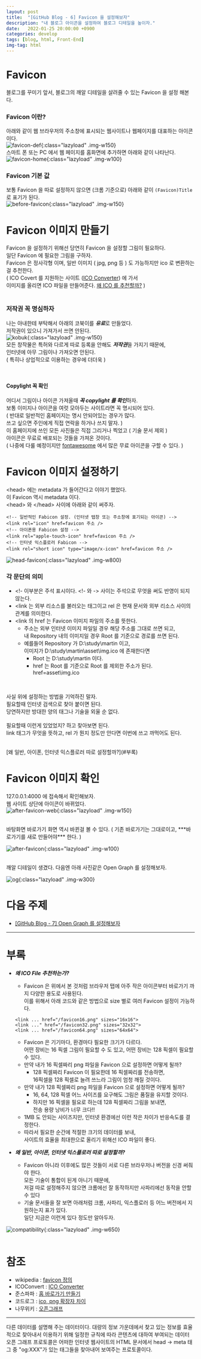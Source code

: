 ```yaml
---
layout: post
title:  "[GitHub Blog - 6] Favicon 을 설정해보자"
description: "내 블로그 아이콘을 설정하여 블로그 디테일을 높이자."
date:   2022-01-25 20:00:00 +0900
categories: develop
tags: [blog, html, Front-End]
img-tag: html
---
```


# Favicon  
블로그를 꾸미기 앞서, 블로그의 깨알 디테일을 살려줄 수 있는 Favicon 을 설정 해본다.  


### Favicon 이란?
아래와 같이 웹 브라우저의 주소창에 표시되는 웹사이트나 웹페이지를 대표하는 아이콘이다.  
![favicon-def](/assets/img/post-img/favicon/favicon.png){:class="lazyload" .img-w150}     
스마트 폰 또는 PC 에서 웹 페이지를 홈화면에 추가하면 아래와 같이 나타난다.  
![favicon-home](/assets/img/post-img/favicon/favicon-home.png){:class="lazyload" .img-w100}     


### Favicon 기본 값 ###  
보통 Favicon 을 따로 설정하지 않으면 (크롬 기준으로) 아래와 같이 `(Favicon)Title` 로 표기가 된다.  
![before-favicon](/assets/img/post-img//favicon/web-favicon.png){:class="lazyload" .img-w150}     


# Favicon 이미지 만들기
Favicon 을 설정하기 위해선 당연히 Favicon 을 설정할 그림이 필요하다.  
일단 Favicon 에 필요한 그림을 구하자.  
Favicon 은 정사각형 이며, 일반 이미지 ( jpg, png 등 ) 도 가능하지만 ico 로 변환하는걸 추천한다.    
( ICO Covert 를 지원하는 사이트 ([ICO Converter][icoconvert-link]) 에 가서   
이미지를 올리면 ICO 파일을 만들어준다. [왜 ICO 를 추천할까?](#부록) )    
<br>


### 저작권 꼭 명심하자  

나는 아내한테 부탁해서 아래의 코북이를 ***유료***로 만들었다.  
저작권이 있으니 가져가서 쓰면 안된다.  
![kobuk](/assets/img/post-img//favicon/kobuk.png){:class="lazyload" .img-w150}        
모든 창작물은 특허와 다르게 따로 등록을 안해도 ***저작권***을 가지기 때문에,  
인터넷에 아무 그림이나 가져오면 안된다.  
( 특히나 상업적으로 이용하는 경우에 더더욱 )  

<br>

#### Copylight 꼭 확인    

어디서 그림이나 아이콘 가져올때 ***꼭 copylight 를 확인***하자.    
보통 이미지나 아이콘을 여럿 모아두는 사이트라면 꼭 명시되어 있다.   
( 반대로 일반적인 홈페이지는 명시 안되어있는 경우가 많다.   
쓰고 싶으면 주인에게 직접 연락을 하거나 쓰지 말자. )  
이 홈페이지에 쓰인 모든 사진들은 직접 그리거나 찍었고 ( 기술 문서 제외 )  
아이콘은 무료로 배포되는 것들을 가져온 것이다.  
( 나중에 다룰 예정이지만 [fontawesome][fontawesome-link] 에서 많은 무료 아이콘을 구할 수 있다. )    


# Favicon 이미지 설정하기
\<head> 에는 <span class="tooltip" id="id-1">metadata</span> 가 들어간다고 이야기 했었다.  
이 Favicon 역시 metadata 이다.  
\<head> 와 \</head> 사이에 아래와 같이 써주자.  


```
<!-- 일반적인 Fabicon 설정. (인터넷 탭창 또는 주소창에 표기되는 아이콘) -->
<link rel="icon" href=favicon 주소 />
<!-- 아이폰용 Fabicon 설정 -->
<link rel="apple-touch-icon" href=favicon 주소 />
<!-- 인터넷 익스플로러 Fabicon -->
<link rel="short icon" type="image/x-icon" href=favicon 주소 />
```   

![head-favicon](/assets/img/post-img/favicon/head-favicon.png){:class="lazyload" .img-w800}   


### 각 문단의 의미
- <!- 이부분은 주석 표시이다. <!- 와 -> 사이는 주석으로 무엇을 써도 반영이 되지 않는다.  
- \<link 는 외부 리소스를 불러오는 태그이고 rel 은 현재 문서와 외부 리소스 사이의 관계를 의미한다. 
- \<link 의 href 는 Favicon 이미지 파일의 주소를 뜻한다.    
    - 주소는 외부 인터넷 이미지 파일일 경우 해당 주소를 그대로 쓰면 되고,  
    내 Repository 내의 이미지일 경우 Root 를 기준으로 경로를 쓰면 된다.  
    - 예를들어 Repository 가 D:\study\martin 이고,  
     이미지가 D:\study\martin\asset\img.ico 에 존재한다면  
        - Root 는 D:\study\martin 이다.
        - href 는 Root 를 기준으로 Root 를 제외한 주소가 된다. href=asset\img.ico  
<br>

사실 위에 설정하는 방법을 기억하진 말자.   
필요할때 인터넷 검색으로 찾아 붙이면 된다.  
당연하지만 방대한 양의 태그나 기술을 외울 순 없다.   
<br>
필요할때 이런게 있었었지? 하고 찾아보면 된다.  
link 태그가 무엇을 뜻하고, rel 가 뭔지 정도만 안다면 이번에 쓰고 까먹어도 된다.  

<br>
[왜 일반, 아이폰, 인터넷 익스플로러 따로 설정할까?](#부록)  

<br>
  

# Favicon 이미지 확인 
127.0.0.1:4000 에 접속해서 확인해보자.  
웹 사이트 상단에 아이콘이 바뀌었다.  
![after-favicon-web](/assets/img/post-img/favicon/web-favicon-after.png){:class="lazyload" .img-w150}  

<br>
바탕화면 바로가기 화면 역시 바뀐걸 볼 수 있다.   
( 기존 바로가기는 그대로이고, ***바로가기를 새로 만들어야*** 한다. )   

![after-favicon](/assets/img/post-img/favicon/after-favicon.png){:class="lazyload" .img-w100}    

<br>
깨알 디테일이 생겼다.  
다음엔 아래 사진같은 <span class="tooltip" id="id-2">Open Graph</span> 를 설정해보자.   

![og](/assets/img/post-img/favicon/og.png){:class="lazyload" .img-w300}  


# 다음 주제
- [[GitHub Blog - 7] Open Graph 를 설정해보자][og-link]

<hr>

# 부록
- ***왜 ICO File 추천하는가?***
    - Favicon 은 위에서 본 것처럼 브라우저 탭에 아주 작은 아이콘부터 바로가기 까지 다양한 용도로 사용된다.  
    이를 위해서 아래 코드와 같은 방법으로 size 별로 여러 Favicon 설정이 가능하다.

    ```
    <link ... href="/favicon16.png" sizes="16x16">
    <link ..." href="/favicon32.png" sizes="32x32">
    <link ... href="/favicon64.png" sizes="64x64"> 
    ```  
    
    - Favicon 은 기기마다, 환경마다 필요한 크기가 다르다.   
    어떤 장비는 16 픽셀 그림이 필요할 수 도 있고, 어떤 장비는 128 픽셀이 필요할 수 있다.    
    - 만약 내가 16 픽셀짜리 png 파일을 Favicon 으로 설정하면 어떻게 될까?  
        - 128 픽셀짜리 Favicon 이 필요한데 16 픽셀짜리를 전송하면,   
          16픽셀을 128 픽셀로 늘려 쓰느라 그림이 엄청 깨질 것이다.  
    - 만약 내가 128 픽셀짜리 png 파일을 Favicon 으로 설정하면 어떻게 될까?  
        - 16, 64, 128 픽셀 어느 사이즈를 요구해도 그림은 품질을 유지할 것이다.  
        - 하지만 16 픽셀을 필요로 하는데 128 픽셀짜리 그림을 보내면,  
        전송 용량 낭비가 너무 크다!!  
    - 1MB 도 안되는 사이즈지만, 인터넷 환경에선 이런 작은 차이가 반응속도를 결정한다.  
    - 따라서 필요한 순간에 적절한 크기의 데이터를 보내,   
    사이트의 효율을 최대한으로 올리기 위해선 ICO 파일이 좋다.  

- ***왜 일반, 아이폰, 인터넷 익스플로러 따로 설정할까?***
    - Favicon 아니라 이후에도 많은 것들이 서로 다른 브라우저나 버전을 신경 써줘야 한다.  
    모든 기술이 통합이 된게 아니기 때문에,   
    저걸 따로 설정해주지 않으면 크롬에선 잘 동작하지만
    사파리에선 동작을 안할 수 있다    
    - 기술 문서들을 잘 보면 아래처럼 크롬, 사파리, 익스플로러 등 어느 버전에서 지원하는지 표가 있다.  
    일단 지금은 이런게 있다 정도만 알아두자.  

![compatibility](/assets/img/post-img/favicon/compatibility.png){:class="lazyload" .img-w650}   
<br>

# 참조
- wikipedia : [favicon 정의][favicon-wiki-link]
- ICOConvert : [ICO Converter][icoconvert-link]
- 준스파파 : [홈 바로가기 만들기][홈바로가기-link]
- 코드로그 : [ico, png 확장자 차이][ico vs png-link]
- 나무위키 : [오픈그래프][og-def-link]

<hr>
<div class="tooltip-desc">
    <div class="tooltip-description" id="desc-1">
    다른 데이터를 설명해 주는 데이터이다. 대량의 정보 가운데에서 찾고 있는 정보를 효율적으로 찾아내서 이용하기 위해 일정한 규칙에 따라 콘텐츠에 대하여 부여되는 데이터
    </div>
    <div class="tooltip-description" id="desc-2">
    오픈 그래프 프로토콜은 어떠한 인터넷 웹사이트의 HTML 문서에서 head -> meta 태그 중 "og:XXX"가 있는 태그들을 찾아내어 보여주는 프로토콜이다.
    </div>
</div>

[favicon-wiki-link]: https://ko.wikipedia.org/wiki/%ED%8C%8C%EB%B9%84%EC%BD%98
[icoconvert-link]: https://icoconvert.com/
[파피콘만드는방법-link]: https://ux.stories.pe.kr/106
[홈바로가기-link]: https://m.blog.naver.com/PostView.naver?isHttpsRedirect=true&blogId=nainside&logNo=221504373274
[ico vs png-link]: https://simigeum.tistory.com/18
[og-def-link]: https://namu.wiki/w/%EC%98%A4%ED%94%88%20%EA%B7%B8%EB%9E%98%ED%94%84%20%ED%94%84%EB%A1%9C%ED%86%A0%EC%BD%9C

[fontawesome-link]: https://fontawesome.com/
[og-link]: /develop/2022/01/29/open-graph.html